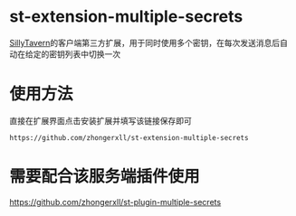# st-extension-multiple-secrets

[SillyTavern](https://github.com/SillyTavern/SillyTavern)的客户端第三方扩展，用于同时使用多个密钥，在每次发送消息后自动在给定的密钥列表中切换一次

# 使用方法

直接在扩展界面点击安装扩展并填写该链接保存即可
```
https://github.com/zhongerxll/st-extension-multiple-secrets
```

# 需要配合该服务端插件使用

https://github.com/zhongerxll/st-plugin-multiple-secrets
